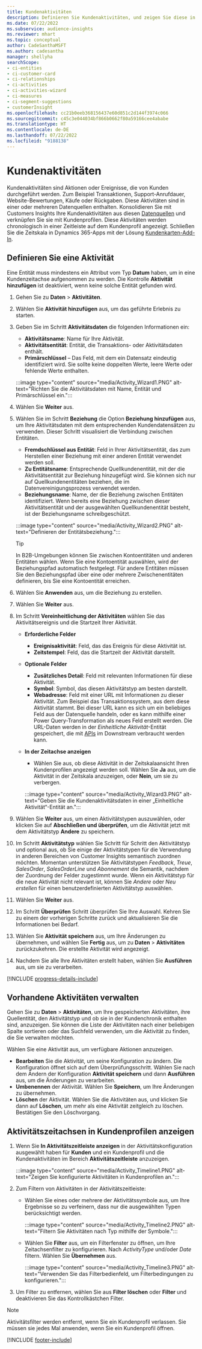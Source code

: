 ```yaml
---
title: Kundenaktivitäten
description: Definieren Sie Kundenaktivitäten, und zeigen Sie diese in einer Zeitskala auf Kundenprofilen an.
ms.date: 07/22/2022
ms.subservice: audience-insights
ms.reviewer: mhart
ms.topic: conceptual
author: CadeSanthaMSFT
ms.author: cadesantha
manager: shellyha
searchScope:
- ci-entities
- ci-customer-card
- ci-relationships
- ci-activities
- ci-activities-wizard
- ci-measures
- ci-segment-suggestions
- customerInsight
ms.openlocfilehash: cc21b0eeb368156437e60d851c2d144f3974c066
ms.sourcegitcommit: c45c3e044034bf866b0662f80a59166cee4ababe
ms.translationtype: HT
ms.contentlocale: de-DE
ms.lasthandoff: 07/22/2022
ms.locfileid: "9188138"
---
```

# <a name="customer-activities"></a>Kundenaktivitäten

Kundenaktivitäten sind Aktionen oder Ereignisse, die von Kunden durchgeführt werden. Zum Beispiel Transaktionen, Support-Anrufdauer, Website-Bewertungen, Käufe oder Rückgaben. Diese Aktivitäten sind in einer oder mehreren Datenquellen enthalten. Konsolidieren Sie mit Customers Insights Ihre Kundenaktivitäten aus diesen [Datenquellen](data-sources.md) und verknüpfen Sie sie mit Kundenprofilen. Diese Aktivitäten werden chronologisch in einer Zeitleiste auf dem Kundenprofil angezeigt. Schließen Sie die Zeitskala in Dynamics 365-Apps mit der Lösung [Kundenkarten-Add-In](customer-card-add-in.md).

## <a name="define-an-activity"></a>Definieren Sie eine Aktivität

Eine Entität muss mindestens ein Attribut vom Typ **Datum** haben, um in eine Kundenzeitachse aufgenommen zu werden. Die Kontrolle **Aktivität hinzufügen** ist deaktiviert, wenn keine solche Entität gefunden wird.

1. Gehen Sie zu **Daten** > **Aktivitäten**.

1. Wählen Sie **Aktivität hinzufügen** aus, um das geführte Erlebnis zu starten.

1. Geben Sie im Schritt **Aktivitätsdaten** die folgenden Informationen ein:

   - **Aktivitätsname**: Name für Ihre Aktivität.
   - **Aktivitätsentität**: Entität, die Transaktions- oder Aktivitätsdaten enthält.
   - **Primärschlüssel** – Das Feld, mit dem ein Datensatz eindeutig identifiziert wird. Sie sollte keine doppelten Werte, leere Werte oder fehlende Werte enthalten.

   :::image type="content" source="media/Activity_Wizard1.PNG" alt-text="Richten Sie die Aktivitätsdaten mit Name, Entität und Primärschlüssel ein.":::

1. Wählen Sie **Weiter** aus.

1. Wählen Sie im Schritt **Beziehung** die Option **Beziehung hinzufügen** aus, um Ihre Aktivitätsdaten mit dem entsprechenden Kundendatensätzen zu verwenden. Dieser Schritt visualisiert die Verbindung zwischen Entitäten.  

   - **Fremdschlüssel aus Entität**: Feld in Ihrer Aktivitätsentität, das zum Herstellen einer Beziehung mit einer anderen Entität verwendet werden soll.
   - **Zu Entitätsname**: Entsprechende Quellkundenentität, mit der die Aktivitätsentität zur Beziehung hinzugefügt wird. Sie können sich nur auf Quellkundenentitäten beziehen, die im Datenvereinigungsprozess verwendet werden.
   - **Beziehungsname**: Name, der die Beziehung zwischen Entitäten identifiziert. Wenn bereits eine Beziehung zwischen dieser Aktivitätsentität und der ausgewählten Quellkundenentität besteht, ist der Beziehungsname schreibgeschützt.

   :::image type="content" source="media/Activity_Wizard2.PNG" alt-text="Definieren der Entitätsbeziehung.":::

   > [!TIP]
   > In B2B-Umgebungen können Sie zwischen Kontoentitäten und anderen Entitäten wählen. Wenn Sie eine Kontoentität auswählen, wird der Beziehungspfad automatisch festgelegt. Für andere Entitäten müssen Sie den Beziehungspfad über eine oder mehrere Zwischenentitäten definieren, bis Sie eine Kontoentität erreichen.

1. Wählen Sie **Anwenden** aus, um die Beziehung zu erstellen.

1. Wählen Sie **Weiter** aus.

1. Im Schritt **Vereinheitlichung der Aktivitäten** wählen Sie das Aktivitätsereignis und die Startzeit Ihrer Aktivität.
   - **Erforderliche Felder**
      - **Ereignisaktivität**: Feld, das das Ereignis für diese Aktivität ist.
      - **Zeitstempel**: Feld, das die Startzeit der Aktivität darstellt.

   - **Optionale Felder**
      - **Zusätzliches Detail**: Feld mit relevanten Informationen für diese Aktivität.
      - **Symbol**: Symbol, das diesen Aktivitätstyp am besten darstellt.
      - **Webadresse**: Feld mit einer URL mit Informationen zu dieser Aktivität. Zum Beispiel das Transaktionssystem, aus dem diese Aktivität stammt. Bei dieser URL kann es sich um ein beliebiges Feld aus der Datenquelle handeln, oder es kann mithilfe einer Power Query-Transformation als neues Feld erstellt werden. Die URL-Daten werden in der *Einheitliche Aktivität*-Entität gespeichert, die mit [APIs](apis.md) im Downstream verbraucht werden kann.

   - **In der Zeitachse anzeigen**
      - Wählen Sie aus, ob diese Aktivität in der Zeitskalaansicht Ihren Kundenprofilen angezeigt werden soll. Wählen Sie **Ja** aus, um die Aktivität in der Zeitskala anzuzeigen, oder **Nein**, um sie zu verbergen.

      :::image type="content" source="media/Activity_Wizard3.PNG" alt-text="Geben Sie die Kundenaktivitätsdaten in einer „Einheitliche Aktivität“-Entität an.":::

1. Wählen Sie **Weiter** aus, um einen Aktivitätstypen auszuwählen, oder klicken Sie auf **Abschließen und überprüfen**, um die Aktivität jetzt mit dem Aktivitätstyp **Andere** zu speichern.

1. Im Schritt **Aktivitätstyp** wählen Sie Schritt für Schritt den Aktivitätstyp und optional aus, ob Sie einige der Aktivitätstypen für die Verwendung in anderen Bereichen von Customer Insights semantisch zuordnen möchten. Momentan unterstützen Sie Aktivitätstypen *Feedback*, *Treue*, *SalesOrder*, *SalesOrderLine* und *Abonnement* die Semantik, nachdem der Zuordnung der Felder zugestimmt wurde. Wenn ein Aktivitätstyp für die neue Aktivität nicht relevant ist, können Sie *Andere* oder *Neu erstellen* für einen benutzerdefinierten Aktivitätstyp auswählen.

1. Wählen Sie **Weiter** aus.

1. Im Schritt **Überprüfen** Schritt überprüfen Sie Ihre Auswahl. Kehren Sie zu einem der vorherigen Schritte zurück und aktualisieren Sie die Informationen bei Bedarf.

1. Wählen Sie **Aktivität speichern** aus, um Ihre Änderungen zu übernehmen, und wählen Sie **Fertig** aus, um zu **Daten** > **Aktivitäten** zurückzukehren. Die erstellte Aktivität wird angezeigt.

1. Nachdem Sie alle Ihre Aktivitäten erstellt haben, wählen Sie **Ausführen** aus, um sie zu verarbeiten.

[!INCLUDE [progress-details-include](includes/progress-details-pane.md)]

## <a name="manage-existing-activities"></a>Vorhandene Aktivitäten verwalten

Gehen Sie zu **Daten** > **Aktivitäten**, um Ihre gespeicherten Aktivitäten, ihre Quellentität, den Aktivitätstyp und ob sie in der Kundenchronik enthalten sind, anzuzeigen. Sie können die Liste der Aktivitäten nach einer beliebigen Spalte sortieren oder das Suchfeld verwenden, um die Aktivität zu finden, die Sie verwalten möchten.

Wählen Sie eine Aktivität aus, um verfügbare Aktionen anzuzeigen.

- **Bearbeiten** Sie die Aktivität, um seine Konfiguration zu ändern. Die Konfiguration öffnet sich auf dem Überprüfungsschritt. Wählen Sie nach dem Ändern der Konfiguration **Aktivität speichern** und dann **Ausführen** aus, um die Änderungen zu verarbeiten.
- **Umbenennen** der Aktivität. Wählen Sie **Speichern**, um Ihre Änderungen zu übernehmen.
- **Löschen** der Aktivität. Wählen Sie die Aktivitäten aus, und klicken Sie dann auf **Löschen**, um mehr als eine Aktivität zeitgleich zu löschen. Bestätigen Sie den Löschvorgang.

## <a name="view-activity-timelines-on-customer-profiles"></a>Aktivitätszeitachsen in Kundenprofilen anzeigen

1. Wenn Sie **In Aktivitätszeitleiste anzeigen** in der Aktivitätskonfiguration ausgewählt haben für **Kunden** und ein Kundenprofil und die Kundenaktivitäten im Bereich **Aktivitätszeitleiste** anzuzeigen.

   :::image type="content" source="media/Activity_Timeline1.PNG" alt-text="Zeigen Sie konfigurierte Aktivitäten in Kundenprofilen an.":::

1. Zum Filtern von Aktivitäten in der Aktivitätszeitleiste:

   - Wählen Sie eines oder mehrere der Aktivitätssymbole aus, um Ihre Ergebnisse so zu verfeinern, dass nur die ausgewählten Typen berücksichtigt werden.

     :::image type="content" source="media/Activity_Timeline2.PNG" alt-text="Filtern Sie Aktivitäten nach Typ mithilfe der Symbole.":::

   - Wählen Sie **Filter** aus, um ein Filterfenster zu öffnen, um Ihre Zeitachsenfilter zu konfigurieren. Nach *ActivityType* und/oder *Date* filtern. Wählen Sie **Übernehmen** aus.

     :::image type="content" source="media/Activity_Timeline3.PNG" alt-text="Verwenden Sie das Filterbedienfeld, um Filterbedingungen zu konfigurieren.":::

1. Um Filter zu entfernen, wählen Sie aus **Filter löschen** oder **Filter** und deaktivieren Sie das Kontrollkästchen Filter.

> [!NOTE]
> Aktivitätsfilter werden entfernt, wenn Sie ein Kundenprofil verlassen. Sie müssen sie jedes Mal anwenden, wenn Sie ein Kundenprofil öffnen.

[!INCLUDE [footer-include](includes/footer-banner.md)]

